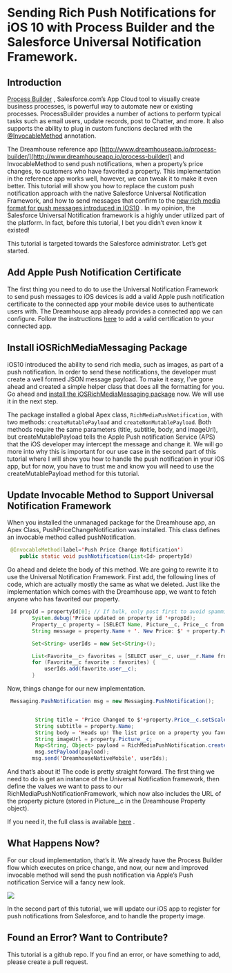 # Sending Rich Push Notifications for iOS 10 with Process Builder and the Salesforce Universal Notification Framework.

## Introduction
[Process Builder](https://trailhead.salesforce.com/modules/business_process_automation/units/process_builder) , Salesforce.com’s App Cloud tool to visually create business processes, is powerful way to automate new or existing processes. ProcessBuilder provides a number of actions to perform typical tasks such as email users, update records, post to Chatter, and more. It also supports the ability to plug in custom functions declared with the [@InvocableMethod](https://developer.salesforce.com/docs/atlas.en-us.apexcode.meta/apexcode/apex_classes_annotation_InvocableMethod.htm) annotation.  

The Dreamhouse reference app [http://www.dreamhouseapp.io/process-builder/](http://www.dreamhouseapp.io/process-builder/) and InvocableMethod to send push notifications, when a property’s price changes, to customers who have favorited a property. This implementation in the reference app works well, however, we can tweak it to make it even better. This tutorial will show you how to replace the custom push notification approach with the native Salesforce Universal Notification Framework, and how to send messages that confirm to the [new rich media format for push messages introduced in IOS10](https://developer.apple.com/videos/play/wwdc2016/708/) .  In my opinion, the Salesforce Universal Notification framework is a highly under utilized part of the platform. In fact, before this tutorial, I bet you didn’t even know it existed!

This tutorial is targeted towards the Salesforce administrator. Let’s get started.

## Add Apple Push Notification Certificate
The first thing you need to do to use the Universal Notification Framework to send push messages to iOS devices is add a valid Apple push notification certificate to the connected app your mobile device uses to authenticate users with.  The Dreamhouse app already provides a connected app we can configure. Follow the instructions [here](https://developer.salesforce.com/docs/atlas.en-us.mobile_sdk.meta/mobile_sdk/push_ios_conn_app.htm) to add a valid certification to your connected app.

## Install iOSRichMediaMessaging Package
iOS10 introduced the ability to send rich media, such as images, as part of a push notification. In order to send these notifications, the developer must create a well formed JSON message payload. To make it easy, I’ve gone ahead and created a simple helper class that does all the formatting for you. Go ahead and [install the iOSRichMediaMessaging package](javascript:srcUp(‘https%3A%2F%2Flogin.salesforce.com%2Fpackaging%2FinstallPackage.apexp%3Fp0%3D04t360000011x0E%26isdtp%3Dp1’);) now. We will use it in the next step.

The package installed a global Apex class, `RichMediaPushNotification`, with two methods: `createMutablePayload` and `createNonMutablePayload`. Both methods require the same parameters (title, subtitle, body, and imageUrl), but createMutablePayload tells the Apple Push notification Service (APS) that the iOS developer may intercept the message and change it. We will go more into why this is important for our use case in the second part of this tutorial where I will show you how to handle the push notification in your iOS app, but for now, you have to trust me and know you will need to use the createMutablePayload method for this tutorial.



## Update Invocable Method to Support Universal Notification Framework
When you installed the unmanaged package for the Dreamhouse app, an Apex Class, PushPriceChangeNotification was installed. This class defines an invocable method called pushNotification.

```java
 @InvocableMethod(label='Push Price Change Notification')
    public static void pushNotification(List<Id> propertyId)
```

Go ahead and delete the body of this method. We are going to rewrite it to use the Universal Notification Framework.  First add, the following lines of code, which are actually mostly  the same as what we deleted. Just like the implementation which comes with the Dreamhouse app, we want to fetch anyone who has favorited our property.

```java
 Id propId = propertyId[0]; // If bulk, only post first to avoid spamming
        System.debug('Price updated on property id '+propId);
        Property__c property = [SELECT Name, Picture__c, Price__c from Property__c WHERE Id=:propId];
        String message = property.Name + '. New Price: $' + property.Price__c.setScale(0).format();

        Set<String> userIds = new Set<String>();

        List<Favorite__c> favorites = [SELECT user__c, user__r.Name from favorite__c WHERE property__c=:propId AND User__c != null];
        for (Favorite__c favorite : favorites) {
            userIds.add(favorite.user__c);
        }
```

Now, things change for our new implementation.

```java
 Messaging.PushNotification msg = new Messaging.PushNotification();


         String title = 'Price Changed to $'+property.Price__c.setScale(0).format();
         String subtitle = property.Name;
         String body = 'Heads up! The list price on a property you favorited has just been reduced.';
         String imageUrl = property.Picture__c;
         Map<String, Object> payload = RichMediaPushNotification.createMutablePayload(title,subtitle,body,imageUrl);
         msg.setPayload(payload);
        msg.send('DreamhouseNativeMobile', userIds);
```

And that’s about it! The code is pretty straight forward. The first thing we need to do is get an instance of the Universal Notification framework, then define the values we want to pass to our RichMediaPushNotificationFramework, which now also includes the URL of the property picture (stored in Picture__c in the Dreamhouse Property object).

If you need it, the full class is available [here](https://gist.github.com/quintonwall/5a49d1a26d4e35dbd625eaeb96717973) .

## What Happens Now?
For our cloud implementation, that’s it. We already have the Process Builder flow which executes on price change, and now, our new and improved invocable method will send the push notification via Apple’s Push notification Service will a fancy new look.

![](https://github.com/quintonwall/salesforce-tutorials/universal-push-notification-framework/push-compact.png?raw=true)

In the second part of this tutorial, we will update our iOS app to register for push notifications from Salesforce, and to handle the property image.

## Found an Error? Want to Contribute?
This tutorial is a github repo. If you find an error, or have something to add, please create a pull request.
